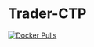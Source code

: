 # Trader-CTP

[![Docker Pulls](https://img.shields.io/docker/pulls/jupiterfund/trader-ctp.svg)](https://hub.docker.com/r/jupiterfund/trader-ctp/)

